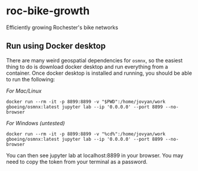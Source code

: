 # roc-bike-growth
Efficiently growing Rochester's bike networks


## Run using Docker desktop

There are many weird geospatial dependencies for `osmnx`, so the easiest thing to do is download docker desktop and run everything from a container. Once docker desktop is installed and running, you should be able to run the following:

*For Mac/Linux*

```
docker run --rm -it -p 8899:8899 -v "$PWD":/home/jovyan/work gboeing/osmnx:latest jupyter lab --ip '0.0.0.0' --port 8899 --no-browser
```

*For Windows (untested)*
```
docker run --rm -it -p 8899:8899 -v "%cd%":/home/jovyan/work gboeing/osmnx:latest jupyter lab --ip '0.0.0.0' --port 8899 --no-browser
```

You can then see jupyter lab at localhost:8899 in your browser. You may need to copy the token from your terminal as a password.
